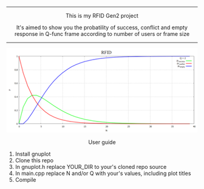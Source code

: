 ____
<p align=center>This is my RFID Gen2 project</p>
<p align= center>It's aimed to show you the probatility of success, conflict and empty response in Q-func frame according to number of users or frame size</p> 

____

![](https://github.com/kirill3266/RFID/blob/main/Example.PNG)


<p align = center >User guide</p>

1. Install gnuplot
2. Clone this repo
3. In gnuplot.h replace YOUR_DIR to your's cloned repo source
4. In main.cpp replace N and/or Q with your's values, including plot titles
5. Compile
